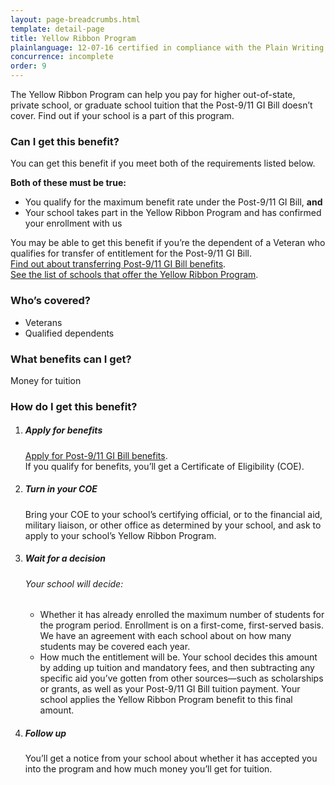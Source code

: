 ```yaml
---
layout: page-breadcrumbs.html
template: detail-page
title: Yellow Ribbon Program
plainlanguage: 12-07-16 certified in compliance with the Plain Writing Act
concurrence: incomplete
order: 9
---
```

<div itemscope itemtype ="http://schema.org/HowTo">
<div class="va-introtext" itemprop="description">

The Yellow Ribbon Program can help you pay for higher out-of-state, private school, or graduate school tuition that the Post-9/11 GI Bill doesn’t cover. Find out if your school is a part of this program.

</div>

<div class="feature" markdown="1" itemprop="steps" itemscope itemtype ="http://schema.org/HowToSection">

<h3 itemprop="name">Can I get this benefit?</h3>
<div itemprop="itemListElement">

You can get this benefit if you meet both of the requirements listed below.

**Both of these must be true:**
- You qualify for the maximum benefit rate under the Post-9/11 GI Bill, **and**
- Your school takes part in the Yellow Ribbon Program and has confirmed your enrollment with us

You may be able to get this benefit if you’re the dependent of a Veteran who qualifies for transfer of entitlement for the Post-9/11 GI Bill. <br />
[Find out about transferring Post-9/11 GI Bill benefits](/education/gi-bill/transfer/).<br />
[See the list of schools that offer the Yellow Ribbon Program](https://www.benefits.va.gov/GIBILL/yellow_ribbon/yrp_list_2017.asp). <br />


</div>

<div itemprop="steps" itemscope itemtype ="http://schema.org/HowToSection">

<h3 itemprop="name">Who’s covered?</h3>
<div itemprop="itemListElement">

- Veterans
- Qualified dependents

</div>
</div>
</div>

<div itemprop="steps" itemscope itemtype ="http://schema.org/HowToSection">

<h3 itemprop="name">What benefits can I get?</h3>
<div itemprop="itemListElement">

Money for tuition

</div>
</div>

<div itemprop="steps" itemscope itemtype ="http://schema.org/HowToSection">

<h3 itemprop="name">How do I get this benefit?</h3>
<div itemprop="itemListElement">

<ol class="process">
<li class="process-step list-one">

##### Apply for benefits

[Apply for Post-9/11 GI Bill benefits](/education/apply-for-education-benefits/). <br>
If you qualify for benefits, you’ll get a Certificate of Eligibility (COE).

</li>

<li class="process-step list-two">

##### Turn in your COE

Bring your COE to your school’s certifying official, or to the financial aid, military liaison, or other office as determined by your school, and ask to apply to your school’s Yellow Ribbon Program.

</li>

<li class="process-step list-three">

##### Wait for a decision

###### Your school will decide:
-  Whether it has already enrolled the maximum number of students for the program period. Enrollment is on a first-come, first-served basis. We have an agreement with each school about on how many students may be covered each year.
-  How much the entitlement will be. Your school decides this amount by adding up tuition and mandatory fees, and then subtracting any specific aid you’ve gotten from other sources—such as scholarships or grants, as well as your Post-9/11 GI Bill tuition payment. Your school applies the Yellow Ribbon Program benefit to this final amount.

</li>

<li class="process-step list-four">

##### Follow up

You’ll get a notice from your school about whether it has accepted you into the program and how much money you’ll get for tuition.

</li>
</ol>

</div>
</div>
</div>
